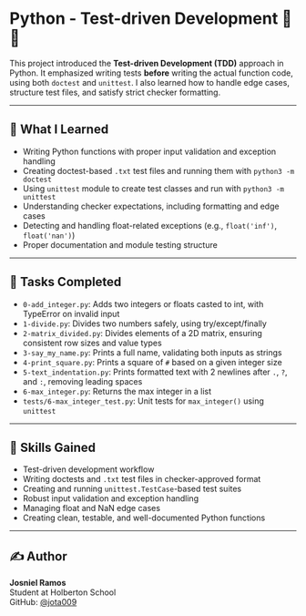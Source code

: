 # Python - Test-driven Development 🧪🐍

This project introduced the **Test-driven Development (TDD)** approach in Python. It emphasized writing tests **before** writing the actual function code, using both `doctest` and `unittest`. I also learned how to handle edge cases, structure test files, and satisfy strict checker formatting.

---

## 📘 What I Learned

- Writing Python functions with proper input validation and exception handling
- Creating doctest-based `.txt` test files and running them with `python3 -m doctest`
- Using `unittest` module to create test classes and run with `python3 -m unittest`
- Understanding checker expectations, including formatting and edge cases
- Detecting and handling float-related exceptions (e.g., `float('inf')`, `float('nan')`)
- Proper documentation and module testing structure

---

## 📂 Tasks Completed

- `0-add_integer.py`: Adds two integers or floats casted to int, with TypeError on invalid input
- `1-divide.py`: Divides two numbers safely, using try/except/finally
- `2-matrix_divided.py`: Divides elements of a 2D matrix, ensuring consistent row sizes and value types
- `3-say_my_name.py`: Prints a full name, validating both inputs as strings
- `4-print_square.py`: Prints a square of `#` based on a given integer size
- `5-text_indentation.py`: Prints formatted text with 2 newlines after `.`, `?`, and `:`, removing leading spaces
- `6-max_integer.py`: Returns the max integer in a list
- `tests/6-max_integer_test.py`: Unit tests for `max_integer()` using `unittest`

---

## 🧠 Skills Gained

- Test-driven development workflow
- Writing doctests and `.txt` test files in checker-approved format
- Creating and running `unittest.TestCase`-based test suites
- Robust input validation and exception handling
- Managing float and NaN edge cases
- Creating clean, testable, and well-documented Python functions

---

## ✍️ Author

**Josniel Ramos**  
Student at Holberton School  
GitHub: [@jota009](https://github.com/jota009)

